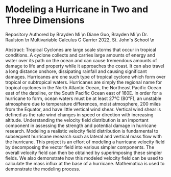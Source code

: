 # Modeling a Hurricane in Two and Three Dimensions
Repository Authored by Brayden Mi \n
Diane Guo, Brayden Mi \n
Dr. Raulston \n
Multivariable Calculus G Carrier 2022, St. John's School \n

Abstract:
Tropical Cyclones are large scale storms that occur in tropical conditions. A cyclone collects and carries large amounts of energy and water over its path on the ocean and can cause tremendous amounts of damage to life and property while it approaches the coast. It can also travel a long distance onshore, dissipating rainfall and causing significant damages.
Hurricanes are one such type of tropical cyclone which form over tropical or subtropical waters.  Hurricanes are simply the regional name for tropical cyclones in the North Atlantic Ocean, the Northeast Pacific Ocean east of the dateline, or the South Pacific Ocean east of 160E. In order for a hurricane to form, ocean waters must be at least 27℃ (80℉), an unstable atmosphere due to temperature differences, moist atmosphere, 200 miles from the Equator, and have little vertical wind shear. Vertical wind shear is defined as the rate wind changes in speed or direction with increasing altitude.
Understanding the velocity field distribution is an important component in assessing the strength and potential damage in hurricane research. Modeling a realistic velocity field distribution is fundamental to subsequent hurricane research such as lateral and vertical mass flow with the hurricane. This project is an effort of modeling a hurricane velocity field by decomposing the vector field into various simpler components. The overall velocity field can then be obtained by superimposing these simpler fields. We also demonstrate how this modeled velocity field can be used to calculate the mass influx at the base of a hurricane.  Mathematica is used to demonstrate the modeling process. 

